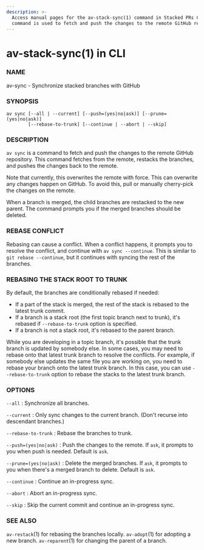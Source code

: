 ```yaml
---
description: >-
  Access manual pages for the av-stack-sync(1) command in Stacked PRs CLI. This
  command is used to fetch and push the changes to the remote GitHub repository.
---
```


# av-stack-sync(1) in CLI

### NAME

av-sync - Synchronize stacked branches with GitHub

### SYNOPSIS

```synopsis
av sync [--all | --current] [--push=(yes|no|ask)] [--prune=(yes|no|ask)]
        [--rebase-to-trunk] [--continue | --abort | --skip]
```

### DESCRIPTION

`av sync` is a command to fetch and push the changes to the remote GitHub repository. This command fetches from the remote, restacks the branches, and pushes the changes back to the remote.

Note that currently, this overwrites the remote with force. This can overwrite any changes happen on GitHub. To avoid this, pull or manually cherry-pick the changes on the remote.

When a branch is merged, the child branches are restacked to the new parent. The command prompts you if the merged branches should be deleted.

### REBASE CONFLICT

Rebasing can cause a conflict. When a conflict happens, it prompts you to resolve the conflict, and continue with `av sync --continue`. This is similar to `git rebase --continue`, but it continues with syncing the rest of the branches.

### REBASING THE STACK ROOT TO TRUNK

By default, the branches are conditionally rebased if needed:

* If a part of the stack is merged, the rest of the stack is rebased to the latest trunk commit.
* If a branch is a stack root (the first topic branch next to trunk), it's rebased if `--rebase-to-trunk` option is specified.
* If a branch is not a stack root, it's rebased to the parent branch.

While you are developing in a topic branch, it's possible that the trunk branch is updated by somebody else. In some cases, you may need to rebase onto that latest trunk branch to resolve the conflicts. For example, if somebody else updates the same file you are working on, you need to rebase your branch onto the latest trunk branch. In this case, you can use `--rebase-to-trunk` option to rebase the stacks to the latest trunk branch.

### OPTIONS

`--all` : Synchronize all branches.

`--current` : Only sync changes to the current branch. (Don't recurse into descendant branches.)

`--rebase-to-trunk` : Rebase the branches to trunk.

`--push=(yes|no|ask)` : Push the changes to the remote. If `ask`, it prompts to you when push is needed. Default is `ask`.

`--prune=(yes|no|ask)` : Delete the merged branches. If `ask`, it prompts to you when there's a merged branch to delete. Default is `ask`.

`--continue` : Continue an in-progress sync.

`--abort` : Abort an in-progress sync.

`--skip` : Skip the current commit and continue an in-progress sync.

### SEE ALSO

`av-restack`(1) for rebasing the branches locally. `av-adopt`(1) for adopting a new branch. `av-reparent`(1) for changing the parent of a branch.
